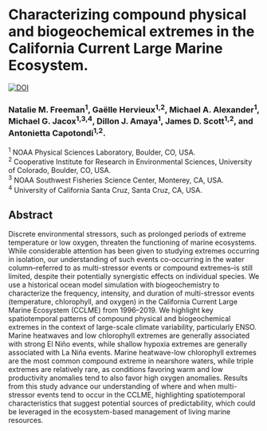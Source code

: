 # Characterizing compound physical and biogeochemical extremes in the California Current Large  Marine Ecosystem.
[![DOI](https://zenodo.org/badge/DOI/10.5281/zenodo.15313482.svg)](https://doi.org/10.5281/zenodo.15313482)

### Natalie M. Freeman<sup>1</sup>, Ga&euml;lle Hervieux<sup>1,2</sup>, Michael A. Alexander<sup>1</sup>, Michael G. Jacox<sup>1,3,4</sup>, Dillon J. Amaya<sup>1</sup>, James D. Scott<sup>1,2</sup>, and Antonietta Capotondi<sup>1,2</sup>.


<sup>1</sup> NOAA Physical Sciences Laboratory, Boulder, CO, USA. </br>
<sup>2</sup> Cooperative Institute for Research in Environmental Sciences, University of Colorado,
Boulder, CO, USA. </br>
<sup>3</sup> NOAA Southwest Fisheries Science Center, Monterey, CA, USA. </br>
<sup>4</sup> University of California Santa Cruz, Santa Cruz, CA, USA. </br>



Abstract
--------
Discrete environmental stressors, such as prolonged periods of extreme temperature or low
oxygen, threaten the functioning of marine ecosystems. While considerable attention has been
given to studying extremes occurring in isolation, our understanding of such events co-occurring
in the water column–referred to as multi-stressor events or compound extremes–is still limited,
despite their potentially synergistic effects on individual species. We use a historical ocean
model simulation with biogeochemistry to characterize the frequency, intensity, and duration of
multi-stressor events (temperature, chlorophyll, and oxygen) in the California Current Large
Marine Ecosystem (CCLME) from 1996–2019. We highlight key spatiotemporal patterns of
compound physical and biogeochemical extremes in the context of large-scale climate
variability, particularly ENSO. Marine heatwaves and low chlorophyll extremes are generally
associated with strong El Ni&ntilde;o events, while shallow hypoxia extremes are generally associated
with La Ni&ntilde;a events. Marine heatwave-low chlorophyll extremes are the most common
compound extreme in nearshore waters, while triple extremes are relatively rare, as conditions
favoring warm and low productivity anomalies tend to also favor high oxygen anomalies.
Results from this study advance our understanding of where and when multi-stressor events tend
to occur in the CCLME, highlighting spatiotemporal characteristics that suggest potential
sources of predictability, which could be leveraged in the ecosystem-based management of
living marine resources.





